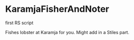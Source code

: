 KaramjaFisherAndNoter
=====================

first RS script

Fishes lobster at Karamja for you. Might add in a Stiles part.
